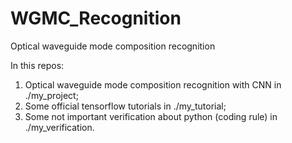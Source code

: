 # WGMC_Recognition
Optical waveguide mode composition recognition

In this repos:
  1. Optical waveguide mode composition recognition with CNN in ./my_project;
  2. Some official tensorflow tutorials in ./my_tutorial;
  3. Some not important verification about python (coding rule) in ./my_verification.
